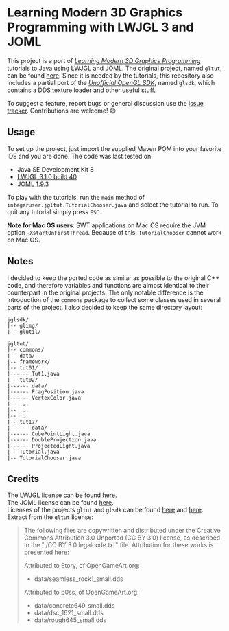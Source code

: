 # Learning Modern 3D Graphics Programming with LWJGL 3 and JOML
This project is a port of *[Learning Modern 3D Graphics Programming](http://alfonse.bitbucket.org/oldtut/)* tutorials to Java using [LWJGL](https://www.lwjgl.org/) and [JOML](http://joml-ci.github.io/JOML/). The original project, named `gltut`, can be found [here](https://bitbucket.org/alfonse/gltut/wiki/Home). Since it is needed by the tutorials, this repository also includes a partial port of the *[Unofficial OpenGL SDK](https://bitbucket.org/alfonse/unofficial-opengl-sdk/wiki/Home)*, named `glsdk`, which contains a DDS texture loader and other useful stuff.

To suggest a feature, report bugs or general discussion use the [issue tracker](https://github.com/integeruser/jgltut/issues). Contributions are welcome! :smile:

## Usage
To set up the project, just import the supplied Maven POM into your favorite IDE and you are done. The code was last tested on:
- Java SE Development Kit 8
- [LWJGL 3.1.0 build 40](https://www.lwjgl.org/download)
- [JOML 1.9.3](https://github.com/JOML-CI/JOML/releases/tag/1.9.3)

To play with the tutorials, run the `main` method of `integeruser.jgltut.TutorialChooser.java` and select the tutorial to run. To quit any tutorial simply press `ESC`.

**Note for Mac OS users**: SWT applications on Mac OS require the JVM option `-XstartOnFirstThread`. Because of this, `TutorialChooser` cannot work on Mac OS.

## Notes
I decided to keep the ported code as similar as possible to the original C++ code, and therefore variables and functions are almost identical to their counterpart in the original projects. The only notable difference is the introduction of the `commons` package to collect some classes used in several parts of the project. I also decided to keep the same directory layout:
```
jglsdk/
|-- glimg/
|-- glutil/

jgltut/
|-- commons/
|-- data/
|-- framework/
|-- tut01/
|------ Tut1.java
|-- tut02/
|------ data/
|------ FragPosition.java
|------ VertexColor.java
|-- ...
|-- ...
|-- ...
|-- tut17/
|------ data/
|------ CubePointLight.java
|------ DoubleProjection.java
|------ ProjectedLight.java
|-- Tutorial.java
|-- TutorialChooser.java
```

## Credits
The LWJGL license can be found [here](http://lwjgl.org/license.php).  
The JOML license can be found [here](https://github.com/JOML-CI/JOML/blob/master/LICENSE).  
Licenses of the projects `gltut` and `glsdk` can be found [here](https://bitbucket.org/alfonse/gltut/raw/3ee6f3dd04a7/License.txt) and
[here](https://bitbucket.org/alfonse/unofficial-opengl-sdk/raw/1893b6e851b9/License.txt). Extract from the `gltut` license:
> The following files are copywritten and distributed under the Creative Commons Attribution 3.0 Unported (CC BY 3.0) license, as described in the "./CC BY 3.0 legalcode.txt" file. Attribution for these works is presented here:
>
> Attributed to Etory, of OpenGameArt.org:
> * data/seamless_rock1_small.dds
>
> Attributed to p0ss, of OpenGameArt.org:
> * data/concrete649_small.dds
> * data/dsc_1621_small.dds
> * data/rough645_small.dds

